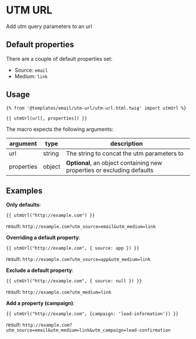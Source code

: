 # UTM URL

Add utm query parameters to an url

## Default properties

There are a couple of default properties set:

* Source: `email`
* Medium: `link`

## Usage

```twig
{% from '@templates/email/utm-url/utm-url.html.twig' import utmUrl %}

{{ utmUrl(url[, properties]) }}
```

The macro expects the following arguments:

argument | type | description
--- | --- | ---
url | string | The string to concat the utm parameters to
properties | object | **Optional**, an object containing new properties or excluding defaults

## Examples

**Only defaults**:

```twig
{{ utmUrl("http://example.com") }}
```

result: `http://example.com?utm_source=email&utm_medium=link`

**Overriding a default property**:

```twig
{{ utmUrl("http://example.com", { source: app }) }}
```

result: `http://example.com?utm_source=app&utm_medium=link`

**Exclude a default property**:

```twig
{{ utmUrl("http://example.com", { source: null }) }}
```

result: `http://example.com?utm_medium=link`

**Add a property (campaign)**:

```twig
{{ utmUrl("http://example.com", {campaign: 'lead-information'}) }}
```

result: `http://example.com?utm_source=email&utm_medium=link&utm_campaign=lead-confirmation`
